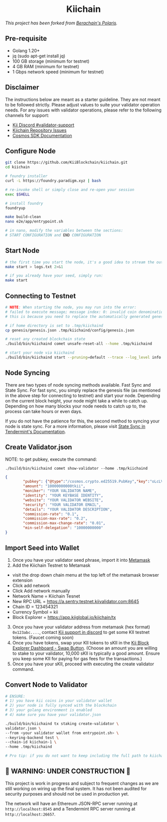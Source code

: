 <h1 align="center"> Kiichain </h1>

*This project has been forked from [Berachain's Polaris](https://github.com/berachain/polaris).*


## Pre-requisite

- Golang 1.20+
- jq (sudo apt-get install jq)
- 100 GB storage (minimum for testnet)
- 4 GB RAM (minimum for testnet)
- 1 Gbps network speed (minimum for testnet)

## Disclaimer

The instructions below are meant as a starter guideline.  They are not meant to be followed strictly.  Please adjust values to suite your validator operation needs.  For any issues with validator operations, please refer to the following channels for support:

- [Kii Discord #validator-support](https://discord.com/invite/fUcfeYYtVF)
- [Kiichain Repository Issues](https://github.com/KiiBlockchain/kiichain/issues)
- [Cosmos SDK Documentation](https://docs.cosmos.network/v0.50/learn)

## Configure Node
   ```sh
   git clone https://github.com/KiiBlockchain/kiichain.git
   cd kiichain

   # foundry installer
   curl -L https://foundry.paradigm.xyz | bash

   # re-invoke shell or simply close and re-open your session
   exec $SHELL

   # install foundry
   foundryup

   make build-clean
   nano e2e/app/entrypoint.sh

   # in nano, modify the variables between the sections:
   # START CONFIGURATION and END CONFIGURATION
   ```

## Start Node
   ```sh
   # the first time you start the node, it's a good idea to stream the output into a file (like logs.txt in this case).  You will need to find the seed phrase of your validator account in this log file.  You can find this easily by searching the output: **Important**
   make start > logs.txt 2>&1

   # if you already have your seed, simply run:
   make start
   ```

## Connecting to Testnet
   ```sh
   # NOTE: When starting the node, you may run into the error:
   # failed to execute message; message index: 0: invalid coin denomination: got tkii, expected stake: invalid request
   # this is because you need to replace the automatically generated genesis file with the genesis file in the repo:

   # if home directory is set to .tmp/kiichaind
   cp genesis/genesis.json .tmp/kiichaind/config/genesis.json

   # reset any created blockchain state
   ./build/bin/kiichaind comet unsafe-reset-all --home .tmp/kiichaind

   # start your node via kiichaind
   ./build/bin/kiichaind start --pruning=default --trace --log_level info --api.enabled-unsafe-cors --api.enable --api.swagger --minimum-gas-prices=1tkii --home .tmp/kiichaind
   ```

## Node Syncing
There are two types of node syncing methods available.  Fast Sync and State Sync.  For fast sync, you simply replace the genesis file (as mentioned in the above step for connecting to testnet) and start your node.  Depending on the current block height, your node might take a while to catch up.  Depending on how many blocks your node needs to catch up to, the process can take hours or even days.

If you do not have the patience for this, the second method to syncing your node is state sync.  For a more information, please visit [State Sync in Tendermint's Documentation](https://docs.tendermint.com/v0.34/tendermint-core/state-sync.html).

## Create Validator.json
NOTE: to get pubkey, execute the command:
```
./build/bin/kiichaind comet show-validator --home .tmp/kiichaind
```
```json
{
        "pubkey": {"@type":"/cosmos.crypto.ed25519.PubKey","key":"oLcLVnW/sNgmH/1i21XaArJmOhFgDLVoVhi9u9Ox6vo="}, //change this pubkey object with your pubkey from the command above
        "amount": "10000000000tkii",
        "moniker": "YOUR VALIDATOR NAME",
        "identity": "YOUR KEYBASE IDENTITY",
        "website": "YOUR VALIDATOR WEBSITE",
        "security": "YOUR VALIDATOR EMAIL",
        "details": "YOUR VALIDATOR DESCRIPTION",
        "commission-rate": "0.1",
        "commission-max-rate": "0.2",
        "commission-max-change-rate": "0.01",
        "min-self-delegation": "10000000000"
}
```

## Import Seed into Wallet
1) Once you have your validator seed phrase, import it into [Metamask](https://metamask.io/download/)
2) Add the Kiichain Testnet to Metamask
- visit the drop down chain menu at the top left of the metamask browser extension
- Click add network
- Click Add network manually
- Network Name = Kiichain Tesnet
- New RPC URL = https://a.sentry.testnet.kiivalidator.com:8645
- Chain ID = 123454321
- Currency Symbol = kii
- Block Explorer = https://app.kiiglobal.io/kiichain/tx
3) Once you have your validator address from metamask (hex format) `0x123abc....`, contact [Kii support in discord](https://discord.com/invite/fUcfeYYtVF) to get some KII testnet tokens. (Faucet coming soon)
4) Once you have tokens, swap your KII tokens to sKII in the [Kii Block Explorer Dashboard - Swap Button](https://app.kiiglobal.io/kiichain/dashboard). (Choose an amount you are willing to stake to your validator, 10,000 sKII is typically a good amount.  Ensure you keep some KII for paying for gas fees for the transactions.)
5) Once you have your sKII, proceed with executing the create validator command.

## Convert Node to Validator
   ```sh
   # ENSURE: 
   # 1) you have kii coins in your validator wallet
   # 2) your node is fully synced with the blockchain
   # 3) your golang environment is enabled
   # 4) make sure you have your validator.json

   ./build/bin/kiichaind tx staking create-validator \
  validator.json \
  --from <your validator wallet from entrypoint.sh> \
  --keyring-backend test \
  --chain-id kiichain-1 \
  --home .tmp/kiichaind

   # Pro tip: if you do not want to keep including the full path to kiichaind, consider creating a symlink for it
   ```

## 🚧 WARNING: UNDER CONSTRUCTION 🚧

This project is work in progress and subject to frequent changes as we are still working on wiring up the final system.
It has not been audited for security purposes and should not be used in production yet.

The network will have an Ethereum JSON-RPC server running at `http://localhost:8545` and a Tendermint RPC server running at `http://localhost:26657`.
